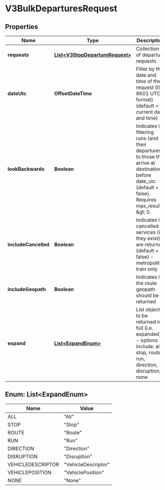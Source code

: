 

# V3BulkDeparturesRequest


## Properties

| Name | Type | Description | Notes |
|------------ | ------------- | ------------- | -------------|
|**requests** | [**List&lt;V3StopDepartureRequest&gt;**](V3StopDepartureRequest.md) | Collection of departure requests |  |
|**dateUtc** | **OffsetDateTime** | Filter by the date and time of the request (ISO 8601 UTC format) (default &#x3D; current date and time) |  [optional] |
|**lookBackwards** | **Boolean** | Indicates if filtering runs (and their departures) to those that arrive at destination before date_utc (default &#x3D; false). Requires max_results &amp;gt; 0. |  [optional] |
|**includeCancelled** | **Boolean** | Indicates if cancelled services (if they exist) are returned (default &#x3D; false) - metropolitan train only |  [optional] |
|**includeGeopath** | **Boolean** | Indicates if the route geopath should be returned |  [optional] |
|**expand** | [**List&lt;ExpandEnum&gt;**](#List&lt;ExpandEnum&gt;) | List objects to be returned in full (i.e. expanded) - options include: all, stop, route, run, direction, disruption, none |  [optional] |



## Enum: List&lt;ExpandEnum&gt;

| Name | Value |
|---- | -----|
| ALL | &quot;All&quot; |
| STOP | &quot;Stop&quot; |
| ROUTE | &quot;Route&quot; |
| RUN | &quot;Run&quot; |
| DIRECTION | &quot;Direction&quot; |
| DISRUPTION | &quot;Disruption&quot; |
| VEHICLEDESCRIPTOR | &quot;VehicleDescriptor&quot; |
| VEHICLEPOSITION | &quot;VehiclePosition&quot; |
| NONE | &quot;None&quot; |



